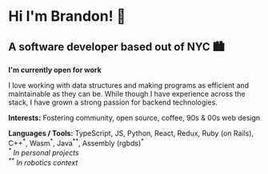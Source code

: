 # Hi I'm Brandon! 🍃
## A software developer based out of NYC 🏙

**I'm currently open for work**

I love working with data structures and making programs as efficient and maintainable as they can be. While though I have experience across the stack, I have grown a strong passion for backend technologies. 

**Interests:** Fostering community, open source, coffee, 90s & 00s web design

**Languages / Tools:** TypeScript, JS, Python, React, Redux, Ruby (on Rails), C++<sup>\*</sup>, Wasm<sup>\*</sup>, Java<sup>\*\*</sup>, Assembly (rgbds)<sup>*</sup><br>
*<sup>\*</sup> In personal projects<br>*
*<sup>\*\*</sup> In robotics context*



<!--
**walshyb/walshyb** is a ✨ _special_ ✨ repository because its `README.md` (this file) appears on your GitHub profile.

Here are some ideas to get you started:

- 🔭 I’m currently working on ...
- 🌱 I’m currently learning ...
- 👯 I’m looking to collaborate on ...
- 🤔 I’m looking for help with ...
- 💬 Ask me about ...
- 📫 How to reach me: ...
- 😄 Pronouns: ...
- ⚡ Fun fact: ...
-->
